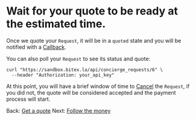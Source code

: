 
# Wait for your quote to be ready at the estimated time.

Once we quote your `Request`, it will be in a `quoted` state and you will be notified with a [Callback](/concierge/callback).

You can also poll your `Request` to see its status and quote:

```
curl "https://sandbox.bitex.la/api/concierge_requests/6" \
  --header "Authorization: your_api_key"
```

At this point, you will have a brief window of time to [Cancel](/concierge/cancelling) the `Request`, if you did not, the quote will be considered accepted and the payment process will start.

<div class="footer-nav">
  <span>
    Back:
    <a href="/concierge/get_quote">Get a quote</a>
  </span>
  <span class="forth">
      Next: 
      <a href="/concierge/follow">Follow the money</a>
  </span>
</div>
